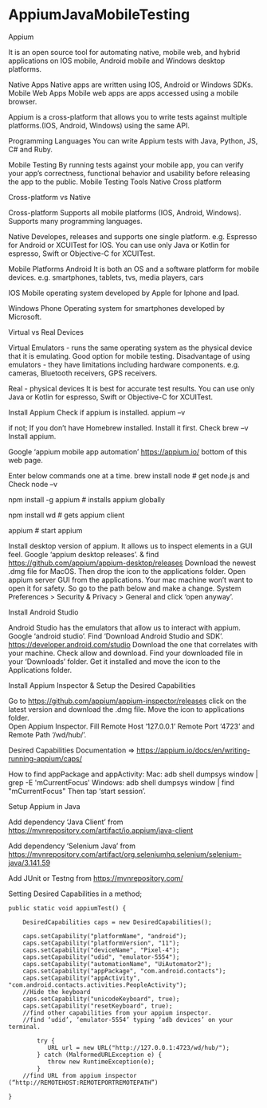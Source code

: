 # AppiumJavaMobileTesting
Appium

It is an open source tool for automating native, mobile web, and hybrid applications on IOS mobile, Android mobile and Windows desktop platforms.

Native Apps
Native apps are written using IOS, Android or Windows SDKs.
Mobile Web Apps
Mobile web apps are apps accessed using a mobile browser.

Appium is a cross-platform that allows you to write tests against multiple platforms.(IOS, Android, Windows) using the same API.

Programming Languages
You can write Appium tests with Java, Python, JS, C# and Ruby.

Mobile Testing
By running tests against your mobile app, you can verify your app’s correctness, functional behavior and usability before releasing the app to the public.
Mobile Testing Tools
Native
Cross platform

Cross-platform vs Native

Cross-platform
Supports all mobile platforms (IOS, Android, Windows).
Supports many programming languages.

Native
Developes, releases and supports one single platform. e.g. Espresso for Android or XCUITest for IOS.
You can use only Java or Kotlin for espresso, Swift or Objective-C for XCUITest.


Mobile Platforms
Android
It is both an OS and a software platform for mobile devices. e.g. smartphones, tablets, tvs, media players, cars

IOS
Mobile operating system developed by Apple for Iphone and Ipad.

Windows Phone
Operating system for smartphones developed by Microsoft.

Virtual vs Real Devices

Virtual
Emulators - runs the same operating system as the physical device that it is emulating. Good option for mobile testing.
Disadvantage of using emulators - they have limitations including hardware components. e.g. cameras, Bluetooth receivers, GPS receivers.

Real - physical devices
It is best for accurate test results.
You can use only Java or Kotlin for espresso, Swift or Objective-C for XCUITest.

Install Appium
Check if appium is installed.		appium –v 		

if not;
If you don’t have Homebrew installed. Install it first. Check	 brew –v
Install appium.	

Google ‘appium mobile app automation’ https://appium.io/ bottom of this web page. 

Enter below commands one at a time.
brew install node      # get node.js and Check  node –v

npm install -g appium  # installs appium globally

npm install wd         # gets appium client

appium                # start appium

Install desktop version of appium. It allows us to inspect elements in a GUI feel.
Google ‘appium desktop releases’. 
& find https://github.com/appium/appium-desktop/releases Download the newest .dmg file for MacOS. Then drop the icon to the applications folder.
Open appium server GUI from the applications. Your mac machine won’t want to open it for safety. So go to the path below and make a change. System Preferences > Security & Privacy > General and click ‘open anyway’.

Install Android Studio

Android Studio has the emulators that allow us to interact with appium.
Google ‘android studio’. 
Find ‘Download Android Studio and SDK’.  https://developer.android.com/studio 
Download the one that correlates with your machine. Check allow and download.
Find your downloaded file in your ‘Downloads’ folder. Get it installed and move the icon to the Applications folder.

Install Appium Inspector & Setup the Desired Capabilities

Go to https://github.com/appium/appium-inspector/releases  click on the latest version and download the .dmg file.  Move the  icon to applications folder.  
Open Appium Inspector. Fill Remote Host ‘127.0.0.1’ Remote Port ‘4723’ and Remote Path ‘/wd/hub/’.

Desired Capabilities
Documentation => https://appium.io/docs/en/writing-running-appium/caps/

How to find appPackage and appActivity:
Mac: adb shell dumpsys window | grep -E 'mCurrentFocus'
Windows: adb shell dumpsys window | find "mCurrentFocus"
Then tap ‘start session’.

Setup Appium in Java

Add dependency ‘Java Client’ from https://mvnrepository.com/artifact/io.appium/java-client

Add dependency ‘Selenium Java’ from
https://mvnrepository.com/artifact/org.seleniumhq.selenium/selenium-java/3.141.59

Add JUnit or Testng  from https://mvnrepository.com/

Setting Desired Capabilities in a method;

    public static void appiumTest() {
    
        DesiredCapabilities caps = new DesiredCapabilities();
    
        caps.setCapability("platformName", "android");
        caps.setCapability("platformVersion", "11");
        caps.setCapability("deviceName", "Pixel-4");
        caps.setCapability("udid", "emulator-5554");
        caps.setCapability("automationName", "UiAutomator2");
        caps.setCapability("appPackage", "com.android.contacts");
        caps.setCapability("appActivity", "com.android.contacts.activities.PeopleActivity");
        //Hide the keyboard
        caps.setCapability("unicodeKeyboard", true);
        caps.setCapability("resetKeyboard", true);
        //find other capabilities from your appium inspector.
        //find ‘udid’, ‘emulator-5554’ typing ‘adb devices’ on your terminal.
    
            try {
               URL url = new URL("http://127.0.0.1:4723/wd/hub/");
            } catch (MalformedURLException e) {
               throw new RuntimeException(e);
            }
        //find URL from appium inspector (“http://REMOTEHOST:REMOTEPORTREMOTEPATH”)
    
    }
